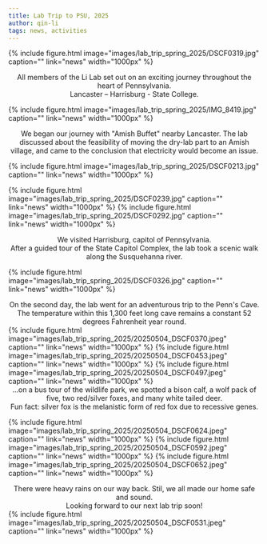 ```yaml
---
title: Lab Trip to PSU, 2025
author: qin-li
tags: news, activities
---
```

{%
  include figure.html
  image="images/lab_trip_spring_2025/DSCF0319.jpg"
  caption=""
  link="news"
  width="1000px"
%}
<div align="center">All members of the Li Lab set out on an exciting journey throughout the heart of Pennsylvania.<br />Lancaster – Harrisburg - State College.</div>

{%
  include figure.html
  image="images/lab_trip_spring_2025/IMG_8419.jpg"
  caption=""
  link="news"
  width="1000px"
%}
<div align="center">We began our journey with "Amish Buffet" nearby Lancaster. The lab discussed about the feasibility of moving the dry-lab part to an Amish village, and came to the conclusion that electricity would become an issue.</div>

{%
  include figure.html
  image="images/lab_trip_spring_2025/DSCF0213.jpg"
  caption=""
  link="news"
  width="1000px"
%}

{%
  include figure.html
  image="images/lab_trip_spring_2025/DSCF0239.jpg"
  caption=""
  link="news"
  width="1000px"
%}
{%
  include figure.html
  image="images/lab_trip_spring_2025/DSCF0292.jpg"
  caption=""
  link="news"
  width="1000px"
%}
<div align="center">We visited Harrisburg, capitol of Pennsylvania.<br />After a guided tour of the State Capitol Complex, the lab took a scenic walk along the Susquehanna river.</div>

{%
  include figure.html
  image="images/lab_trip_spring_2025/DSCF0326.jpg"
  caption=""
  link="news"
  width="1000px"
%}

<div align="center">On the second day, the lab went for an adventurous trip to the Penn's Cave.<br />The temperature within this 1,300 feet long cave remains a constant 52 degrees Fahrenheit year round.</div>
{%
  include figure.html
  image="images/lab_trip_spring_2025/20250504_DSCF0370.jpeg"
  caption=""
  link="news"
  width="1000px"
%}
{%
  include figure.html
  image="images/lab_trip_spring_2025/20250504_DSCF0453.jpeg"
  caption=""
  link="news"
  width="1000px"
%}
{%
  include figure.html
  image="images/lab_trip_spring_2025/20250504_DSCF0497.jpeg"
  caption=""
  link="news"
  width="1000px"
%}
<div align="center">...on a bus tour of the wildlife park, we spotted a bison calf, a wolf pack of five, two red/silver foxes, and many white tailed deer.<br />Fun fact: silver fox is the melanistic form of red fox due to recessive genes.</div>

{%
  include figure.html
  image="images/lab_trip_spring_2025/20250504_DSCF0624.jpeg"
  caption=""
  link="news"
  width="1000px"
%}
{%
  include figure.html
  image="images/lab_trip_spring_2025/20250504_DSCF0592.jpeg"
  caption=""
  link="news"
  width="1000px"
%}
{%
  include figure.html
  image="images/lab_trip_spring_2025/20250504_DSCF0652.jpeg"
  caption=""
  link="news"
  width="1000px"
%}
<div align="center">There were heavy rains on our way back. Stil, we all made our home safe and sound. <br />Looking forward to our next lab trip soon!</div>
{%
  include figure.html
  image="images/lab_trip_spring_2025/20250504_DSCF0531.jpeg"
  caption=""
  link="news"
  width="1000px"
%}

